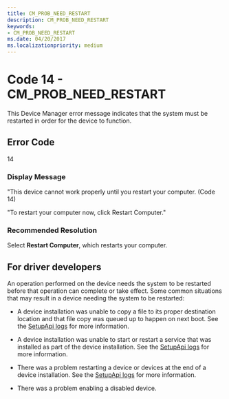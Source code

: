 ```yaml
---
title: CM_PROB_NEED_RESTART
description: CM_PROB_NEED_RESTART
keywords:
- CM_PROB_NEED_RESTART
ms.date: 04/20/2017
ms.localizationpriority: medium
---
```


# Code 14 - CM_PROB_NEED_RESTART

This Device Manager error message indicates that the system must be restarted in order for the device to function.

## Error Code

14

### Display Message

"This device cannot work properly until you restart your computer. (Code 14)

"To restart your computer now, click Restart Computer."

### Recommended Resolution

Select **Restart Computer**, which restarts your computer.

## For driver developers

An operation performed on the device needs the system to be restarted before that operation can complete or take effect.  Some common situations that may result in a device needing the system to be restarted:

- A device installation was unable to copy a file to its proper destination location and that file copy was queued up to happen on next boot. See the [SetupApi logs](setupapi-text-logs.md) for more information.

- A device installation was unable to start or restart a service that was installed as part of the device installation. See the [SetupApi logs](setupapi-text-logs.md) for more information.

- There was a problem restarting a device or devices at the end of a device installation. See the [SetupApi logs](setupapi-text-logs.md) for more information.

- There was a problem enabling a disabled device.